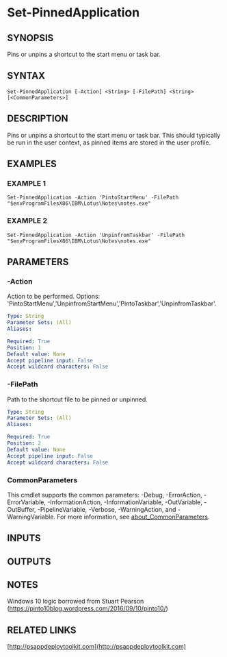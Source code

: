 ﻿---
external help file: PSAppDeployToolkit-help.xml
Module Name: PSAppDeployToolkit
online version: http://psappdeploytoolkit.com
schema: 2.0.0
---

# Set-PinnedApplication

## SYNOPSIS
Pins or unpins a shortcut to the start menu or task bar.

## SYNTAX

```
Set-PinnedApplication [-Action] <String> [-FilePath] <String> [<CommonParameters>]
```

## DESCRIPTION
Pins or unpins a shortcut to the start menu or task bar.
This should typically be run in the user context, as pinned items are stored in the user profile.

## EXAMPLES

### EXAMPLE 1
```
Set-PinnedApplication -Action 'PintoStartMenu' -FilePath "$envProgramFilesX86\IBM\Lotus\Notes\notes.exe"
```

### EXAMPLE 2
```
Set-PinnedApplication -Action 'UnpinfromTaskbar' -FilePath "$envProgramFilesX86\IBM\Lotus\Notes\notes.exe"
```

## PARAMETERS

### -Action
Action to be performed.
Options: 'PintoStartMenu','UnpinfromStartMenu','PintoTaskbar','UnpinfromTaskbar'.

```yaml
Type: String
Parameter Sets: (All)
Aliases:

Required: True
Position: 1
Default value: None
Accept pipeline input: False
Accept wildcard characters: False
```

### -FilePath
Path to the shortcut file to be pinned or unpinned.

```yaml
Type: String
Parameter Sets: (All)
Aliases:

Required: True
Position: 2
Default value: None
Accept pipeline input: False
Accept wildcard characters: False
```

### CommonParameters
This cmdlet supports the common parameters: -Debug, -ErrorAction, -ErrorVariable, -InformationAction, -InformationVariable, -OutVariable, -OutBuffer, -PipelineVariable, -Verbose, -WarningAction, and -WarningVariable. For more information, see [about_CommonParameters](http://go.microsoft.com/fwlink/?LinkID=113216).

## INPUTS

## OUTPUTS

## NOTES
Windows 10 logic borrowed from Stuart Pearson (https://pinto10blog.wordpress.com/2016/09/10/pinto10/)

## RELATED LINKS

[http://psappdeploytoolkit.com](http://psappdeploytoolkit.com)

